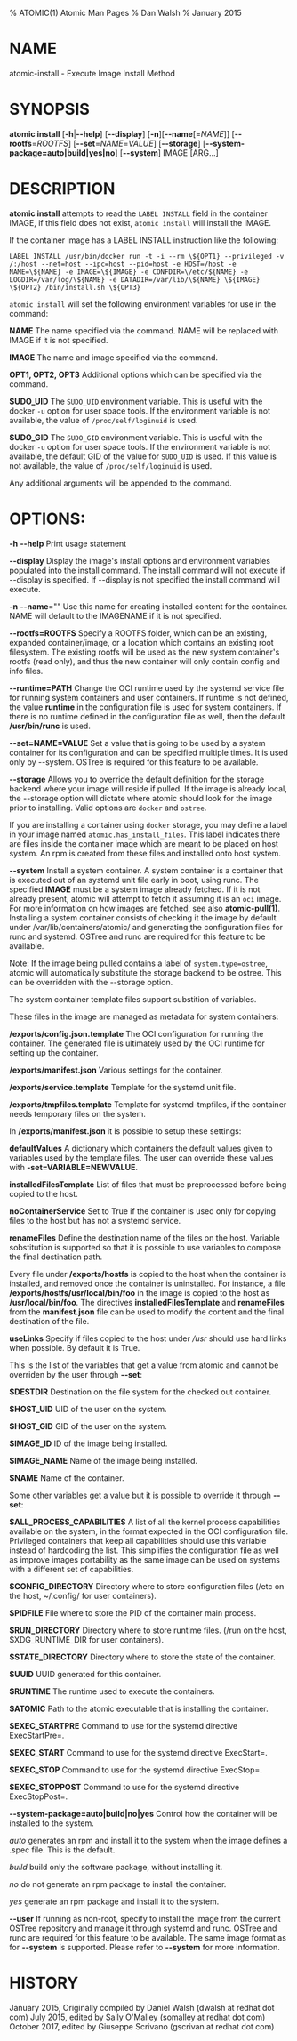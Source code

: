 % ATOMIC(1) Atomic Man Pages
% Dan Walsh
% January 2015
# NAME
atomic-install - Execute Image Install Method

# SYNOPSIS
**atomic install**
[**-h**|**--help**]
[**--display**]
[**-n**][**--name**[=*NAME*]]
[**--rootfs**=*ROOTFS*]
[**--set**=*NAME*=*VALUE*]
[**--storage**]
[**--system-package=auto|build|yes|no**]
[**--system**]
IMAGE [ARG...]

# DESCRIPTION
**atomic install** attempts to read the `LABEL INSTALL` field in the container
IMAGE, if this field does not exist, `atomic install` will install the IMAGE.

If the container image has a LABEL INSTALL instruction like the following:

`LABEL INSTALL /usr/bin/docker run -t -i --rm \${OPT1} --privileged -v /:/host --net=host --ipc=host --pid=host -e HOST=/host -e NAME=\${NAME} -e IMAGE=\${IMAGE} -e CONFDIR=\/etc/${NAME} -e LOGDIR=/var/log/\${NAME} -e DATADIR=/var/lib/\${NAME} \${IMAGE} \${OPT2} /bin/install.sh \${OPT3}`

`atomic install` will set the following environment variables for use in the command:

**NAME**
The name specified via the command.  NAME will be replaced with IMAGE if it is not specified.

**IMAGE**
The name and image specified via the command.

**OPT1, OPT2, OPT3**
Additional options which can be specified via the command.

**SUDO_UID**
The `SUDO_UID` environment variable.  This is useful with the docker
`-u` option for user space tools.  If the environment variable is
not available, the value of `/proc/self/loginuid` is used.

**SUDO_GID**
The `SUDO_GID` environment variable.  This is useful with the docker
`-u` option for user space tools.  If the environment variable is
not available, the default GID of the value for `SUDO_UID` is used.
If this value is not available, the value of `/proc/self/loginuid`
is used.

Any additional arguments will be appended to the command.

# OPTIONS:
**-h** **--help**
Print usage statement

**--display**
Display the image's install options and environment variables
populated into the install command.
The install command will not execute if --display is specified.
If --display is not specified the install command will execute.

**-n** **--name**=""
 Use this name for creating installed content for the container.
 NAME will default to the IMAGENAME if it is not specified.

**--rootfs=ROOTFS**
Specify a ROOTFS folder, which can be an existing, expanded
container/image, or a location which contains an existing
root filesystem. The existing rootfs will be used as the new
system container's rootfs (read only), and thus the new container
will only contain config and info files.

**--runtime=PATH**
Change the OCI runtime used by the systemd service file for running
system containers and user containers.  If runtime is not defined, the
value **runtime** in the configuration file is used for system
containers.  If there is no runtime defined in the configuration file
as well, then the default **/usr/bin/runc** is used.

**--set=NAME=VALUE**
Set a value that is going to be used by a system container for its
configuration and can be specified multiple times.  It is used only
by --system.  OSTree is required for this feature to be available.

**--storage**
Allows you to override the default definition for the storage backend
where your image will reside if pulled.  If the image is already local,
the --storage option will dictate where atomic should look for the image
prior to installing. Valid options are `docker` and `ostree`.

If you are installing a container using `docker` storage, you may define a
label in your image named `atomic.has_install_files`. This label indicates
there are files inside the container image which are meant to be placed on host
system. An rpm is created from these files and installed onto host system.

**--system**
Install a system container.  A system container is a container that
is executed out of an systemd unit file early in boot, using runc.
The specified **IMAGE** must be a system image already fetched.  If it
is not already present, atomic will attempt to fetch it assuming it is
an `oci` image.  For more information on how images are fetched, see
also **atomic-pull(1)**.
Installing a system container consists of checking it the image by
default under /var/lib/containers/atomic/ and generating the
configuration files for runc and systemd.
OSTree and runc are required for this feature to be available.

Note: If the image being pulled contains a label of `system.type=ostree`,
atomic will automatically substitute the storage backend to be ostree. This
can be overridden with the --storage option.

The system container template files support substition of variables.

These files in the image are managed as metadata for system
containers:

**/exports/config.json.template** The OCI configuration for running
the container.  The generated file is ultimately used by the OCI
runtime for setting up the container.

**/exports/manifest.json** Various settings for the container.

**/exports/service.template** Template for the systemd unit file.

**/exports/tmpfiles.template** Template for systemd-tmpfiles, if the
container needs temporary files on the system.

In **/exports/manifest.json** it is possible to setup these settings:

**defaultValues** A dictionary which containers the default values
given to variables used by the template files.  The user can override
these values with **-set=VARIABLE=NEWVALUE**.

**installedFilesTemplate** List of files that must be preprocessed
before being copied to the host.

**noContainerService** Set to True if the container is used only for
copying files to the host but has not a systemd service.

**renameFiles** Define the destination name of the files on the host.
Variable sobstitution is supported so that it is possible to use
variables to compose the final destination path.

Every file under **/exports/hostfs** is copied to the host when the
container is installed, and removed once the container is
uninstalled.
For instance, a file **/exports/hostfs/usr/local/bin/foo** in the
image is copied to the host as **/usr/local/bin/foo**.
The directives **installedFilesTemplate** and **renameFiles** from the
**manifest.json** file can be used to modify the content and the final
destination of the file.

**useLinks** Specify if files copied to the host under */usr* should use
hard links when possible.  By default it is True.

This is the list of the variables that get a value from atomic and
cannot be overriden by the user through **--set**:

**$DESTDIR** Destination on the file system for the checked out
container.

**$HOST_UID** UID of the user on the system.

**$HOST_GID** GID of the user on the system.

**$IMAGE_ID** ID of the image being installed.

**$IMAGE_NAME** Name of the image being installed.

**$NAME** Name of the container.

Some other variables get a value but it is possible to override it
through **--set**:

**$ALL_PROCESS_CAPABILITIES** A list of all the kernel process
capabilities available on the system, in the format expected in the
OCI configuration file.
Privileged containers that keep all capabilities should use this
variable instead of hardcoding the list.  This simplifies the
configuration file as well as improve images portability as the same
image can be used on systems with a different set of capabilities.

**$CONFIG_DIRECTORY** Directory where to store configuration files
(/etc on the host, ~/.config/ for user containers).

**$PIDFILE** File where to store the PID of the container main
process.

**$RUN_DIRECTORY** Directory where to store runtime files. (/run on
the host, $XDG_RUNTIME_DIR for user containers).

**$STATE_DIRECTORY** Directory where to store the state of the container.

**$UUID** UUID generated for this container.

**$RUNTIME** The runtime used to execute the containers.

**$ATOMIC** Path to the atomic executable that is installing the container.

**$EXEC_STARTPRE** Command to use for the systemd directive ExecStartPre=.

**$EXEC_START** Command to use for the systemd directive ExecStart=.

**$EXEC_STOP** Command to use for the systemd directive ExecStop=.

**$EXEC_STOPPOST** Command to use for the systemd directive ExecStopPost=.

**--system-package=auto|build|no|yes**
Control how the container will be installed to the system.

*auto* generates an rpm and install it to the system when the
image defines a .spec file.  This is the default.

*build* build only the software package, without installing it.

*no* do not generate an rpm package to install the container.

*yes* generate an rpm package and install it to the system.

**--user**
If running as non-root, specify to install the image from the current
OSTree repository and manage it through systemd and runc.
OSTree and runc are required for this feature to be available.
The same image format as for **--system** is supported.  Please refer
to **--system** for more information.

# HISTORY
January 2015, Originally compiled by Daniel Walsh (dwalsh at redhat dot com)
July 2015, edited by Sally O'Malley (somalley at redhat dot com)
October 2017, edited by Giuseppe Scrivano (gscrivan at redhat dot com)
